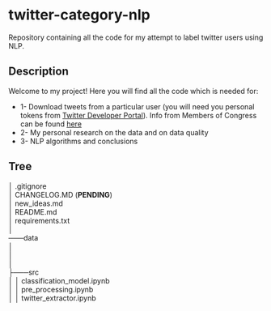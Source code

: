 # twitter-category-nlp
Repository containing all the code for my attempt to label twitter users using NLP.

## Description

Welcome to my project! Here you will find all the code which is needed for:  
  * 1- Download tweets from a particular user (you will need you personal tokens from [Twitter Developer Portal](https://developer.twitter.com/en)). Info from Members of Congress can be found [here](https://triagecancer.org/congressional-social-media)
  * 2- My personal research on the data and on data quality  
  * 3- NLP algorithms and conclusions  
  
## Tree

│   .gitignore  
│   CHANGELOG.MD (**PENDING**)  
│   new_ideas.md  
│   README.md  
│   requirements.txt  
│   
───data  
│  
│  
│  
├───src  
│    │   classification_model.ipynb  
│    │   pre_processing.ipynb  
│    │   twitter_extractor.ipynb  

 


